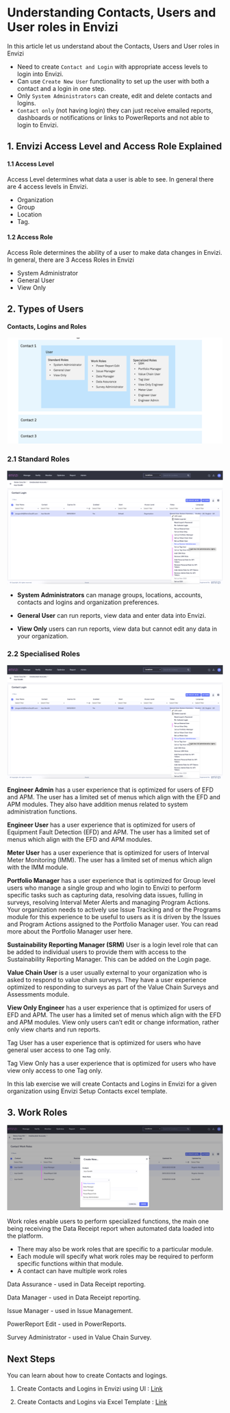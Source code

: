 # Understanding Contacts, Users and User roles in Envizi

In this article let us understand about the Contacts, Users and User roles in Envizi

- Need to create `Contact and Login` with appropriate access levels to login into Envizi.
- Can use `Create New User` functionality to set up the user with both a contact and a login in one step.
- Only `System Administrators` can create, edit and delete contacts and logins.
-  `Contact only` (not having login) they can just receive emailed reports, dashboards or notifications or links to PowerReports and not able to login to Envizi.

## 1. Envizi Access Level and Access Role Explained

#### 1.1 Access Level
Access Level determines what data a user is able to see. In general there are 4 access levels in Envizi. 
- Organization
- Group
- Location
- Tag.

#### 1.2 Access Role
Access Role determines the ability of a user to make data changes in Envizi. In general, there are 3 Access Roles in Envizi
- System Administrator
- General User 
- View Only

## 2. Types of Users

#### Contacts, Logins and Roles
<img src="images/image1.png">


### 2.1 Standard Roles

<img src="images/image4.png">

- **System Administrators** can manage groups, locations, accounts, contacts and logins and organization preferences.

- **General User** can run reports, view data and enter data into Envizi.

- **View Only** users can run reports, view data but cannot edit any data in your organization.


### 2.2 Specialised Roles

<img src="images/image3.png">

**Engineer Admin** has a user experience that is optimized for users of EFD and APM. The user has a limited set of menus which align with the EFD and APM modules. They also have addition menus related to system administration functions.

**Engineer User** has a user experience that is optimized for users of Equipment Fault Detection (EFD) and APM. The user has a limited set of menus which align with the EFD and APM modules.

**Meter User** has a user experience that is optimized for users of Interval Meter Monitoring (IMM). The user has a limited set of menus which align with the IMM module.

**Portfolio Manager** has a user experience that is optimized for Group level users who manage a single group and who login to Envizi to perform specific tasks such as capturing data, resolving data issues, fulling in surveys, resolving Interval Meter Alerts and managing Program Actions. Your organization needs to actively use Issue Tracking and or the Programs module for this experience to be useful to users as it is driven by the Issues and Program Actions assigned to the Portfolio Manager user. You can read more about the Portfolio Manager user here.

**Sustainability Reporting Manager (SRM)** User is a login level role that can be added to individual users to provide them with access to the Sustainability Reporting Manager. This can be added on the Login page.

**Value Chain User** is a user usually external to your organization who is asked to respond to value chain surveys. They have a user experience optimized to responding to surveys as part of the Value Chain Surveys and Assessments module.

**View Only Engineer** has a user experience that is optimized for users of EFD and APM. The user has a limited set of menus which align with the EFD and APM modules. View only users can’t edit or change information, rather only view charts and run reports.

Tag User has a user experience that is optimized for users who have general user access to one Tag only.

Tag View Only has a user experience that is optimized for users who have view only access to one Tag only.


In this lab exercise we will create Contacts and Logins in Envizi for a given organization using Envizi Setup Contacts excel template.


## 3. Work Roles

<img src="images/image2.png">


Work roles enable users to perform specialized functions, the main one being receiving the Data Receipt report when automated data loaded into the platform. 

- There may also be work roles that are specific to a particular module. 
- Each module will specify what work roles may be required to perform specific functions within that module.
- A contact can have multiple work roles



Data Assurance - used in Data Receipt reporting.

Data Manager - used in Data Receipt reporting.

Issue Manager - used in Issue Management.

PowerReport Edit - used in PowerReports.

Survey Administrator - used in Value Chain Survey.

## Next Steps

You can learn about how to create Contacts and logings.

1. Create Contacts and Logins in Envizi using UI : [Link](../161-Creating-Contacts-and-Users-using-ui)

2. Create Contacts and Logins via Excel Template : [Link](../162-Creating-Contacts-and-Users-using-template)